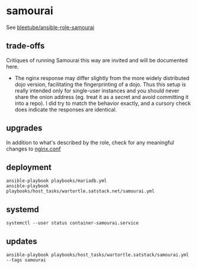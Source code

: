 # samourai

See [bleetube/ansible-role-samourai](https://github.com/bleetube/ansible-role-samourai)

## trade-offs

Critiques of running Samourai this way are invited and will be documented here.

* The nginx response may differ slightly from the more widely distributed dojo version, facilitating the fingerprinting of a dojo. Thus this setup is really intended only for single-user instances and you should never share the onion address (eg. treat it as a secret and avoid committing it into a repo). I did try to match the behavior exactly, and a cursory check does indicate the responses are identical.

## upgrades

In addition to what's described by the role, check for any meaningful changes to [nginx.conf](https://code.samourai.io/dojo/samourai-dojo/-/tree/develop/docker/my-dojo/nginx/mainnet.conf)

## deployment

```shell
ansible-playbook playbooks/mariadb.yml
ansible-playbook playbooks/host_tasks/wartortle.satstack.net/samourai.yml
```

## systemd

```
systemctl --user status container-samourai.service
```

## updates

```
ansible-playbook playbooks/host_tasks/wartortle.satstack/samourai.yml --tags samourai
```
